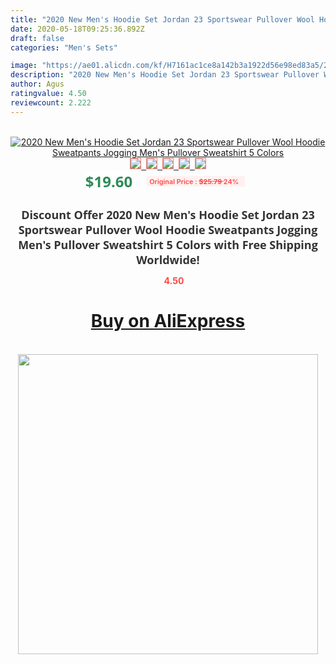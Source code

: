 ```yaml
---
title: "2020 New Men's Hoodie Set Jordan 23 Sportswear Pullover Wool Hoodie Sweatpants Jogging Men's Pullover Sweatshirt 5 Colors"
date: 2020-05-18T09:25:36.892Z
draft: false
categories: "Men's Sets"

image: "https://ae01.alicdn.com/kf/H7161ac1ce8a142b3a1922d56e98ed83a5/2020-New-Men-s-Hoodie-Set-Jordan-23-Sportswear-Pullover-Wool-Hoodie-Sweatpants-Jogging-Men-s.jpg"
description: "2020 New Men's Hoodie Set Jordan 23 Sportswear Pullover Wool Hoodie Sweatpants Jogging Men's Pullover Sweatshirt 5 Colors"
author: Agus
ratingvalue: 4.50
reviewcount: 2.222
---
```

<br>
<div style="text-align: center;">
<a href="https://s.click.aliexpress.com/e/_AX8OGV" target="_blank" rel="nofollow noopener noreferrer"><img alt="2020 New Men's Hoodie Set Jordan 23 Sportswear Pullover Wool Hoodie Sweatpants Jogging Men's Pullover Sweatshirt 5 Colors" class="magnifier-image" src="https://ae01.alicdn.com/kf/H7161ac1ce8a142b3a1922d56e98ed83a5/2020-New-Men-s-Hoodie-Set-Jordan-23-Sportswear-Pullover-Wool-Hoodie-Sweatpants-Jogging-Men-s.jpg_640x640.jpg">
<br>
<img style="border:1px solid salmon" src="https://ae01.alicdn.com/kf/H7161ac1ce8a142b3a1922d56e98ed83a5/2020-New-Men-s-Hoodie-Set-Jordan-23-Sportswear-Pullover-Wool-Hoodie-Sweatpants-Jogging-Men-s.jpg_120x120.jpg">&nbsp;&nbsp;<img style="border:1px solid salmon" src="https://ae01.alicdn.com/kf/H4125e70da7f840328ff9d4ec65559ab0X/2020-New-Men-s-Hoodie-Set-Jordan-23-Sportswear-Pullover-Wool-Hoodie-Sweatpants-Jogging-Men-s.jpg_120x120.jpg">&nbsp;&nbsp;<img style="border:1px solid salmon" src="https://ae01.alicdn.com/kf/H49da9adb0af14833b2d0c0732815b0d70/2020-New-Men-s-Hoodie-Set-Jordan-23-Sportswear-Pullover-Wool-Hoodie-Sweatpants-Jogging-Men-s.jpg_120x120.jpg">&nbsp;&nbsp;<img style="border:1px solid salmon" src="https://ae01.alicdn.com/kf/H994efa4bb37d47e39ea7feeff3232fb9s/2020-New-Men-s-Hoodie-Set-Jordan-23-Sportswear-Pullover-Wool-Hoodie-Sweatpants-Jogging-Men-s.jpg_120x120.jpg">&nbsp;&nbsp;<img style="border:1px solid salmon" src="https://ae01.alicdn.com/kf/H653ea95922f04d449bba9dac9d085d8fh/2020-New-Men-s-Hoodie-Set-Jordan-23-Sportswear-Pullover-Wool-Hoodie-Sweatpants-Jogging-Men-s.jpg_120x120.jpg"></a></div><br0>
<div style="text-align: center;"><span style="background-color: white; border: 0px; box-sizing: border-box; color: seagreen; display: inline-block; font-family: &quot;open sans&quot; , &quot;arial&quot; , &quot;helvetica&quot; , sans-serif , &quot;heiti&quot;; font-size: 24px; font-stretch: inherit; font-weight: 700; line-height: inherit; margin: 0px 10px 0px 0px; padding: 0px; vertical-align: middle;">$19.60 </span>
<span style="background: rgb(255 , 241 , 241); border-radius: 3px; border: 0px; box-sizing: border-box; color: #ff4747; display: inline-block; font-family: inherit; font-size: 12px; font-stretch: inherit; font-style: inherit; font-variant: inherit; font-weight: 600; line-height: inherit; margin: 0px; padding: 2px 5px; transform: scale(0.9); vertical-align: middle;">Original Price : <b style="text-decoration: line-through;">$25.79 </b> 24%&nbsp;&nbsp;</span></div>
<h1 style="color: #333333; display: inline-block; font-family: &quot;open sans&quot; , &quot;arial&quot; , &quot;helvetica&quot; , sans-serif , &quot;heiti&quot;; font-size: 18px; font-stretch: inherit; font-weight: 700; text-align: center;">Discount Offer 2020 New Men's Hoodie Set Jordan 23 Sportswear Pullover Wool Hoodie Sweatpants Jogging Men's Pullover Sweatshirt 5 Colors with Free Shipping Worldwide!</h1>
<div style="color: #ff4747; text-align: center;">
<img src="https://4.bp.blogspot.com/-M0ZcTcb-5uY/XleCXlxnR4I/AAAAAAAAAEc/OrjgMkXV1oMQFaCRZj5HQwOCBcu3w1FegCPcBGAYYCw/s1600/star.png" style="height: 15px;">&nbsp;<b>4.50</b></div>
<div class="button_cont" align="center"><a class="buynow_a" href="https://s.click.aliexpress.com/e/_AX8OGV" target="_blank" rel="nofollow noopener noreferrer"><H1>Buy on AliExpress</H1></a></div><br>
<div class="separator" style="clear: both; text-align: center;">
<img src="https://lh3.googleusercontent.com/-pTy5HemUv9M/XlePHvY0dAI/AAAAAAAAAE4/0nX5iRUoIWY8eMW9Dpxeirr157OZliDIgCLcBGAsYHQ/s1600/badge.gif" width="480">
</div>

